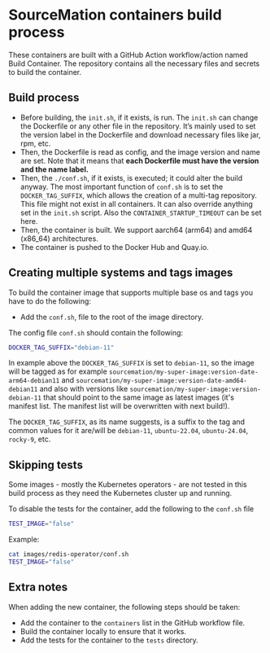 # SourceMation containers build process

These containers are built with a GitHub Action workflow/action named Build
Container. The repository contains all the necessary files and secrets to build
the container.

## Build process

- Before building, the `init.sh`, if it exists, is run. The `init.sh` can change
  the Dockerfile or any other file in the repository. It’s mainly used to set
  the version label in the Dockerfile and download necessary files like jar,
  rpm, etc.
- Then, the Dockerfile is read as config, and the image version and name are
  set. Note that it means that **each Dockerfile must have the version and the
  name label.**
- Then, the `./conf.sh`, if it exists, is executed; it could alter the build
  anyway. The most important function of `conf.sh` is to set the
  `DOCKER_TAG_SUFFIX`, which allows the creation of a multi-tag repository. This
  file might not exist in all containers. It can also override anything set in
  the `init.sh` script. Also the `CONTAINER_STARTUP_TIMEOUT` can be set here.
- Then, the container is built. We support aarch64 (arm64) and amd64 (x86_64) architectures.
- The container is pushed to the Docker Hub and Quay.io.

## Creating multiple systems and tags images

To build the container image that supports multiple base os and tags you have
to do the following:

- Add the `conf.sh`, file to the root of the image directory.

The config file `conf.sh` should contain the following:

```bash
DOCKER_TAG_SUFFIX="debian-11"
```

In example above the `DOCKER_TAG_SUFFIX` is set to `debian-11`, so the image
will be tagged as for example
`sourcemation/my-super-image:version-date-arm64-debian11` and
`sourcemation/my-super-image:version-date-amd64-debian11` and also with
versions like `sourcemation/my-super-image:version-debian-11` that should point
to the same image as latest images (it's manifest list. The manifest list will
be overwritten with next build!).

The `DOCKER_TAG_SUFFIX`, as its name suggests, is a suffix to the tag and common
values for it are/will be `debian-11`, `ubuntu-22.04`, `ubuntu-24.04`,
`rocky-9`, etc.

## Skipping tests

Some images - mostly the Kubernetes operators - are not tested in this build
process as they need the Kubernetes cluster up and running.


To disable the tests for the container, add the following to the `conf.sh` file

```bash
TEST_IMAGE="false"
```

Example:

```bash
cat images/redis-operator/conf.sh
TEST_IMAGE="false"
```

## Extra notes

When adding the new container, the following steps should be taken:

- Add the container to the `containers` list in the GitHub workflow file.
- Build the container locally to ensure that it works.
- Add the tests for the container to the `tests` directory.

